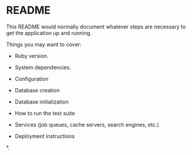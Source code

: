 # README

This README would normally document whatever steps are necessary to get the
application up and running.

Things you may want to cover:

* Ruby version.

* System dependencies.

* Configuration

* Database creation

* Database initialization

* How to run the test suite

* Services (job queues, cache servers, search engines, etc.)

* Deployment instructions

*.
